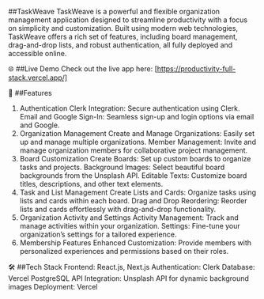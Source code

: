 ##TaskWeave
TaskWeave is a powerful and flexible organization management application designed to streamline productivity with a focus on simplicity and customization. Built using modern web technologies, TaskWeave offers a rich set of features, including board management, drag-and-drop lists, and robust authentication, all fully deployed and accessible online.

🌐 ##Live Demo
Check out the live app here: [https://productivity-full-stack.vercel.app/]

🚀 ##Features
1. Authentication
Clerk Integration: Secure authentication using Clerk.
Email and Google Sign-In: Seamless sign-up and login options via email and Google.
2. Organization Management
Create and Manage Organizations: Easily set up and manage multiple organizations.
Member Management: Invite and manage organization members for collaborative project management.
3. Board Customization
Create Boards: Set up custom boards to organize tasks and projects.
Background Images: Select beautiful board backgrounds from the Unsplash API.
Editable Texts: Customize board titles, descriptions, and other text elements.
4. Task and List Management
Create Lists and Cards: Organize tasks using lists and cards within each board.
Drag and Drop Reordering: Reorder lists and cards effortlessly with drag-and-drop functionality.
5. Organization Activity and Settings
Activity Management: Track and manage activities within your organization.
Settings: Fine-tune your organization’s settings for a tailored experience.
6. Membership Features
Enhanced Customization: Provide members with personalized experiences and permissions based on their roles.

🛠️ ##Tech Stack
Frontend: React.js, Next.js
Authentication: Clerk
Database: Vercel PostgreSQL
API Integration: Unsplash API for dynamic background images
Deployment: Vercel
